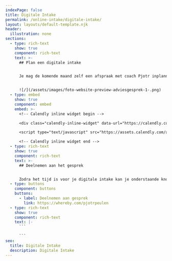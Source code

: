 ```yaml
---
indexPage: false
title: Digitale Intake
permalink: /online-intake/digitale-intake/
layout: layouts/default-template.njk
header:
  illustration: none
sections:
  - type: rich-text
    show: true
    component: rich-text
    text: >-
      ## Plan een digitale intake


      Je mag de komende maand zelf een afspraak met coach Pjotr inplannen. De digitale intake een half uur en zal plaatsvinden via een videobelgesprek.


      ![/](/assets/images/foto-website-preview-adviesgesprek-1-.png)
  - type: embed
    show: true
    component: embed
    embed: >-
      <!-- Calendly inline widget begin -->

      <div class="calendly-inline-widget" data-url="https://calendly.com/pjotr-peulen/digitale-intake?primary_color=eb5c36" style="min-width:320px;height:630px;"></div>

      <script type="text/javascript" src="https://assets.calendly.com/assets/external/widget.js" async></script>

      <!-- Calendly inline widget end -->
  - type: rich-text
    show: true
    component: rich-text
    text: >-
      ## Deelnemen aan het gesprek


      Zodra het tijd is voor je digitale intake kan je onderstaande knop gebruiken om deel te nemen aan het gesprek.
  - type: buttons
    component: buttons
    buttons:
      - label: Deelnemen aan gesprek
        link: https://whereby.com/pjotrpeulen
  - type: rich-text
    show: true
    component: rich-text
    text: |-
      ```

      ```
seo:
  title: Digitale Intake
  description: Digitale Intake
---
```

